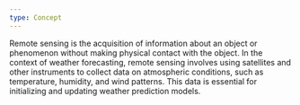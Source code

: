 ```yaml
---
type: Concept
---
```


Remote sensing is the acquisition of information about an object or phenomenon without making physical contact with the object. In the context of weather forecasting, remote sensing involves using satellites and other instruments to collect data on atmospheric conditions, such as temperature, humidity, and wind patterns. This data is essential for initializing and updating weather prediction models.